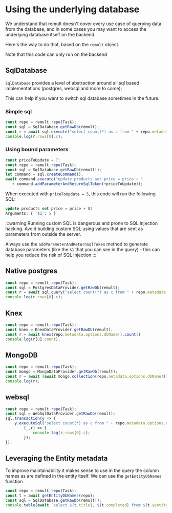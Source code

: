 # Using the underlying database
We understand that remult doesn't cover every use case of querying data from the database, and in some cases you may want to access the underlying database itself on the backend.

Here's the way to do that, based on the `remult` object.

Note that this code can only run on the backend

## SqlDatabase
`SqlDatabase` provides a level of abstraction around all sql based implementations (postgres, websql and more to come);

This can help if you want to switch sql database sometimes in the future.

### Simple sql
```ts
const repo = remult.repo(Task);
const sql = SqlDatabase.getRawDb(remult);
const r = await sql.execute("select count(*) as c from " + repo.metadata.options.dbName!);
console.log(r.rows[0].c);
```

### Using bound parameters
```ts
const priceToUpdate = 7;
const repo = remult.repo(Task);
const sql = SqlDatabase.getRawDb(remult!);
let command = sql.createCommand();
await command.execute("update products set price = price + " 
   + command.addParameterAndReturnSqlToken(+priceToUpdate));
```

When executed with  `priceToUpdate = 5`, this code will run the following SQL:
```sql
update products set price = price + $1
Arguments: { '$1': 5 }
```

:::warning
Running custom SQL is dangerous and prone to SQL injection hacking. Avoid building custom SQL using values that are sent as parameters from outside the server.

Always use the `addParameterAndReturnSqlToken` method to generate database parameters (like the `$1` that you can see in the query) - this can help you reduce the risk of SQL injection
:::

## Native postgres
```ts
const repo = remult.repo(Task);
const sql = PostgresDataProvider.getRawDb(remult);
const r = await sql.query("select count(*) as c from " + repo.metadata.options.dbName!);
console.log(r.rows[0].c);
```

## Knex
```ts
const repo = remult.repo(Task);
const knex = KnexDataProvider.getRawDb(remult);
const r = await knex(repo.metadata.options.dbName!).count()
console.log(r[0].count);
```

## MongoDB
```ts
const repo = remult.repo(Task);
const mongo = MongoDataProvider.getRawDb(remult);
const r = await (await mongo.collection(repo.metadata.options.dbName!)).countDocuments();
console.log(r);
```

## websql
```ts
const repo = remult.repo(Task);
const sql = WebSqlDataProvider.getRawDb(remult);
sql.transaction(y => {
    y.executeSql("select count(*) as c from " + repo.metadata.options.dbName!, undefined,
        (_,r) => {
            console.log(r.rows[0].c);
        });
});

```

## Leveraging the Entity metadata
To improve maintainability it makes sense to use in the query the column names as are defined in the entity itself. We can use the `getEntityDbNames` function
```ts
const repo = remult.repo(Task);
const t = await getEntityDbNames(repo);
const sql = SqlDatabase.getRawDb(remult!);
console.table(await `select ${t.title}, ${t.completed} from ${t.$entityName}`)
```